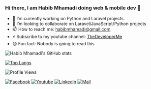 ### Hi there, I am Habib Mhamadi doing web & mobile dev 👋


- 🔭 I’m currently working on Python and Laravel projects.
- 👯 I’m looking to collaborate on Laravel/JavaScript/Python projects
- 📫 How to reach me: habibmhamadi@gmail.com
- ⚡ Subscribe to my youtube channel: [TheDeveloperMe](https://www.youtube.com/c/TheDeveloperMe)
- 😄 Fun fact: Nobody is going to read this

![Habib Mhamadi's GitHub stats](https://github-readme-stats.vercel.app/api?username=habibmhamadi&theme=dracula&include_all_commits=true&count_private=true&hide_border=true)

[![Top Langs](https://github-readme-stats.vercel.app/api/top-langs/?username=habibmhamadi&layout=compact&theme=dracula&count_private=true&hide_border=true&langs_count=6&include_all_commits=true&hide=blade)](https://github.com/anuraghazra/github-readme-stats)

![Profile Views](https://komarev.com/ghpvc/?username=habibmhamadi&label=Profile%20views&color=0e75b6&style=flat)

[![Facebook](https://img.shields.io/badge/Facebook-1877F2?style=for-the-badge&logo=facebook&logoColor=white)](https://www.facebook.com/habibmhamadi08)
[![Youtube](https://img.shields.io/badge/Youtube-D14836?style=for-the-badge&logo=youtube&logoColor=white)](https://www.youtube.com/c/TheDeveloperMe)
[![Linkedin](https://img.shields.io/badge/LinkedIn-0077B5?style=for-the-badge&logo=linkedin&logoColor=white)](https://www.linkedin.com/in/habibullah-mohammadi)
[![Mail](https://img.shields.io/badge/Gmail-D14836?style=for-the-badge&logo=gmail&logoColor=white)](mailto:habibmhamadi@gmail.com)
